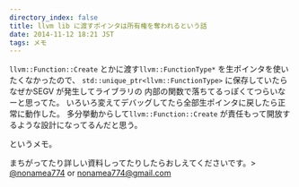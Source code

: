 ```yaml
---
directory_index: false
title: llvm lib に渡すポインタは所有権を奪われるという話
date: 2014-11-12 18:21 JST
tags: メモ
---
```


`llvm::Function::Create` とかに渡す`llvm::FunctionType*` を生ポインタを使いたくなかったので、
`std::unique_ptr<llvm::FunctionType>` に保存していたらなぜかSEGV が発生してライブラリの
内部の関数で落ちてるっぽくてつらいなーと思ってた。
いろいろ変えてデバッグしてたら全部生ポインタに戻したら正常に動作した。
多分挙動からして`llvm::Function::Create` が責任もって開放するような設計になってるんだと思う。

というメモ。

まちがってたり詳しい資料しってたりしたらおしえてくださいです。>
[@nonamea774](https://twitter.com/nonamea774) or [nonamea774@gmail.com](mailto:nonamea774@gmail.com)
